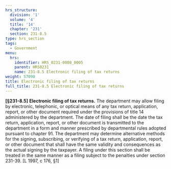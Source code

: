 ```yaml
---
hrs_structure:
  division: '1'
  volume: '4'
  title: '14'
  chapter: '231'
  section: 231-8.5
type: hrs_section
tags:
  - Government
menu:
  hrs:
    identifier: HRS_0231-0008_0005
    parent: HRS0231
    name: 231-8.5 Electronic filing of tax returns
weight: 57090
title: Electronic filing of tax returns
full_title: 231-8.5 Electronic filing of tax returns
---
```

**[§231-8.5]** **Electronic filing of tax returns.** The department may allow filing by electronic, telephonic, or optical means of any tax return, application, report, or other document required under the provisions of title 14 administered by the department. The date of filing shall be the date the tax return, application, report, or other document is transmitted to the department in a form and manner prescribed by departmental rules adopted pursuant to chapter 91\. The department may determine alternative methods for the signing, subscribing, or verifying of a tax return, application, report, or other document that shall have the same validity and consequences as the actual signing by the taxpayer. A filing under this section shall be treated in the same manner as a filing subject to the penalties under section 231-39\. [L 1997, c 176, §1]